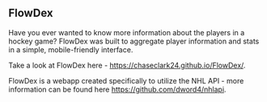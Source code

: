 ## FlowDex  

Have you ever wanted to know more information about the players in a hockey game? FlowDex was built to aggregate player information and stats in a simple, mobile-friendly interface.

Take a look at FlowDex here - https://chaseclark24.github.io/FlowDex/. 

FlowDex is a webapp created specifically to utilize the NHL API - more information can be found here https://github.com/dword4/nhlapi.
